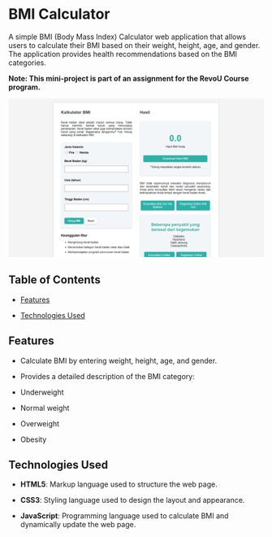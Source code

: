 #  BMI Calculator

A simple BMI (Body Mass Index) Calculator web application that allows users to calculate their BMI based on their weight, height, age, and gender. The application provides health recommendations based on the BMI categories. 

**Note: This mini-project is part of an assignment for the RevoU Course program.**

![BMI Calculator](Screenshot_2024-08-15_172234.png)

##  Table of Contents

-  [Features](#features)

-  [Technologies Used](#technologies-used)

##  Features

- Calculate BMI by entering weight, height, age, and gender.

- Provides a detailed description of the BMI category:

- Underweight

- Normal weight

- Overweight

- Obesity

##  Technologies Used

-  **HTML5**: Markup language used to structure the web page.

-  **CSS3**: Styling language used to design the layout and appearance.

-  **JavaScript**: Programming language used to calculate BMI and dynamically update the web page.
